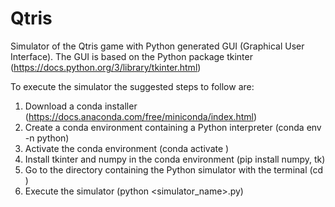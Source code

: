 # Qtris

Simulator of the Qtris game with Python generated GUI (Graphical User Interface). The GUI is based on the Python package tkinter (https://docs.python.org/3/library/tkinter.html)

To execute the simulator the suggested steps to follow are: 

1) Download a conda installer (https://docs.anaconda.com/free/miniconda/index.html)
2) Create a conda environment containing a Python interpreter (conda env -n <name> python)
3) Activate the conda environment (conda activate <name>)
4) Install tkinter and numpy in the conda environment (pip install numpy, tk)
5) Go to the directory containing the Python simulator with the terminal (cd <PATH>)
6) Execute the simulator (python <simulator_name>.py)

